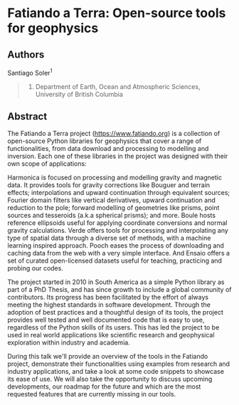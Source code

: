 # Fatiando a Terra: Open-source tools for geophysics

## Authors

Santiago Soler<sup>1</sup>

> 1. Department of Earth, Ocean and Atmospheric Sciences, University of British
>    Columbia

## Abstract

<!-- a little about the project -->

The Fatiando a Terra project (https://www.fatiando.org) is a collection of
open-source Python libraries for geophysics that cover a range of
functionalities, from data download and processing to modelling and inversion.
Each one of these libraries in the project was designed with their own
scope of applications:

Harmonica is focused on processing and modelling gravity and
magnetic data. It provides tools for gravity corrections like Bouguer and
terrain effects; interpolations and upward continuation through equivalent
sources; Fourier domain filters like vertical derivatives, upward continuation
and reduction to the pole; forward modelling of geometries like prisms, point
sources and tesseroids (a.k.a spherical prisms); and more.
Boule hosts reference ellipsoids useful for applying coordinate
conversions and normal gravity calculations.
Verde offers tools for processing and interpolating any type of spatial data
through a diverse set of methods, with a machine learning inspired approach.
Pooch eases the process of downloading and caching data from the web with
a very simple interface. And Ensaio offers a set of curated open-licensed
datasets useful for teaching, practicing and probing our codes.

The project started in 2010 in South America as a simple Python library as part
of a PhD Thesis, and has since growth to include a global community of
contributors. Its progress has been facilitated by the effort of always meeting
the highest standards in software development. Through the adoption of best
practices and a thoughtful design of its tools, the project provides well
tested and well documented code that is easy to use, regardless of the Python
skills of its users.
This has led the project to be used in real world applications like scientific
research and geophysical exploration within industry and academia.

During this talk we'll provide an overview of the tools in the Fatiando
project, demonstrate their functionalities using examples from research and
industry applications, and take a look at some code snippets to showcase its
ease of use.
We will also take the opportunity to discuss upcoming developments, our roadmap
for the future and which are the most requested features that are currently
missing in our tools.
